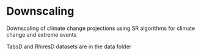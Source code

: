 # Downscaling
Downscaling of climate change projections using SR algorithms for climate change and extreme events

TabsD and RhiresD datasets are in the data folder
